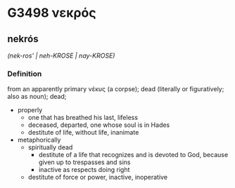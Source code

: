 # G3498 νεκρός

## nekrós

_(nek-ros' | neh-KROSE | nay-KROSE)_

### Definition

from an apparently primary νέκυς (a corpse); dead (literally or figuratively; also as noun); dead; 

- properly
  - one that has breathed his last, lifeless
  - deceased, departed, one whose soul is in Hades
  - destitute of life, without life, inanimate
- metaphorically
  - spiritually dead
    - destitute of a life that recognizes and is devoted to God, because given up to trespasses and sins
    - inactive as respects doing right
  - destitute of force or power, inactive, inoperative
